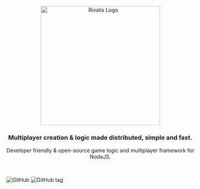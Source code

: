 <p align="center">
  <a href="https://www.npmjs.com/package/@rivalis/core">
    <img src="https://user-images.githubusercontent.com/10467454/107292858-cf2f6700-6a6a-11eb-9116-6026aaca0e2f.png" width="320px" alt="Rivalis Logo" />
  </a>
</p>
<h3 align="center">Multiplayer creation & logic made distributed, simple and fast.</h3>
<p align="center">Developer friendly & open-source game logic and multiplayer framework for NodeJS.</p>
<br />

![GitHub](https://img.shields.io/github/license/kalevski/rivalis-core?style=for-the-badge)
![GitHub tag](https://img.shields.io/github/v/tag/kalevski/rivalis-core?include_prereleases&style=for-the-badge)